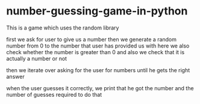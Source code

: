 # number-guessing-game-in-python

This is a game which uses the random library 

first we ask for user to give us a number then we generate a random number from 0 to the number that user has provided us with here we also check whether the number is greater than 0 and also we check that it is actually a number or not 

then we iterate over asking for the user for numbers until he gets the right answer 

when the user guesses it correctly, we print that he got the number and the number of guesses required to do that 
